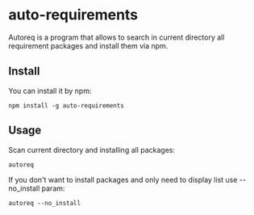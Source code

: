 # auto-requirements

Autoreq is a program that allows to search in current directory all requirement packages and install them via npm.

## Install

You can install it by npm:

```
npm install -g auto-requirements
```

## Usage

Scan current directory and installing all packages:

```
autoreq
```

If you don't want to install packages and only need to display list use --no_install param:

```
autoreq --no_install
```
